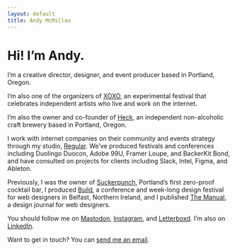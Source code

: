 ```yaml
---
layout: default
title: Andy McMillan
---
```


# Hi! I’m Andy. 

I’m a creative director, designer, and event producer based in Portland, Oregon.

I’m also one of the organizers of [XOXO](https://xoxofest.com), an experimental festival that celebrates independent artists who live and work on the internet.

I’m also the owner and co-founder of [Heck](https://heckbrewing.com), an independent non-alcoholic craft brewery based in Portland, Oregon.

I work with internet companies on their community and events strategy through my studio, [Regular](https://regular.events). We’ve produced festivals and conferences including Duolingo Duocon, Adobe 99U, Framer Loupe, and BackerKit Bond, and have consulted on projects for clients including Slack, Intel, Figma, and Ableton.

Previously, I was the owner of [Suckerpunch](https://suckerpunch.bar), Portland’s first zero-proof cocktail bar, I produced [Build](https://buildconf.com), a conference and week-long design festival for web designers in Belfast, Northern Ireland, and I published [The Manual](https://alwaysreadthemanual.com), a design journal for web designers.

You should follow me on [Mastodon](https://xoxo.zone/@andymcmillan), [Instagram](https://instagram.com/goodonpaper), and [Letterboxd](https://letterboxd.com/andymcmillan/). I’m also on [LinkedIn](https://www.linkedin.com/in/goodonpaper/).

Want to get in touch? You can [send me an email](mailto:hi@andymcmillan.com).
